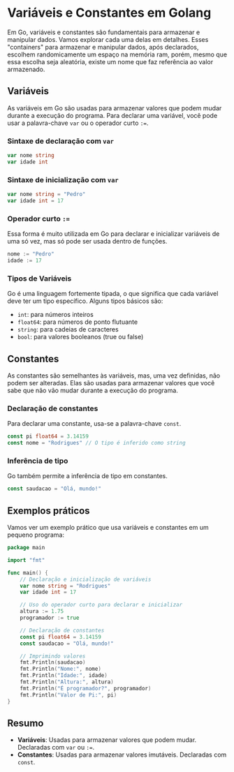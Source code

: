 # Variáveis e Constantes em Golang

Em Go, variáveis e constantes são fundamentais para armazenar e manipular dados. Vamos explorar cada uma delas em detalhes. Esses "containers" para armazenar e manipular dados, após declarados, escolhem randomicamente um espaço na memória ram, porém, mesmo que essa escolha seja aleatória, existe um nome que faz referência ao valor armazenado.

## Variáveis

As variáveis em Go são usadas para armazenar valores que podem mudar durante a execução do programa. Para declarar uma variável, você pode usar a palavra-chave `var` ou o operador curto `:=`.

### Sintaxe de declaração com `var`

```go
var nome string
var idade int
```

### Sintaxe de inicialização com `var`

```go
var nome string = "Pedro"
var idade int = 17
```

### Operador curto `:=`

Essa forma é muito utilizada em Go para declarar e inicializar variáveis de uma só vez, mas só pode ser usada dentro de funções.

```go
nome := "Pedro"
idade := 17
```

### Tipos de Variáveis

Go é uma linguagem fortemente tipada, o que significa que cada variável deve ter um tipo específico. Alguns tipos básicos são:
- `int`: para números inteiros
- `float64`: para números de ponto flutuante
- `string`: para cadeias de caracteres
- `bool`: para valores booleanos (true ou false)

## Constantes

As constantes são semelhantes às variáveis, mas, uma vez definidas, não podem ser alteradas. Elas são usadas para armazenar valores que você sabe que não vão mudar durante a execução do programa.

### Declaração de constantes

Para declarar uma constante, usa-se a palavra-chave `const`.

```go
const pi float64 = 3.14159
const nome = "Rodrigues" // O tipo é inferido como string
```

### Inferência de tipo

Go também permite a inferência de tipo em constantes.

```go
const saudacao = "Olá, mundo!"
```

## Exemplos práticos

Vamos ver um exemplo prático que usa variáveis e constantes em um pequeno programa:

```go
package main

import "fmt"

func main() {
    // Declaração e inicialização de variáveis
    var nome string = "Rodrigues"
    var idade int = 17

    // Uso do operador curto para declarar e inicializar
    altura := 1.75
    programador := true

    // Declaração de constantes
    const pi float64 = 3.14159
    const saudacao = "Olá, mundo!"

    // Imprimindo valores
    fmt.Println(saudacao)
    fmt.Println("Nome:", nome)
    fmt.Println("Idade:", idade)
    fmt.Println("Altura:", altura)
    fmt.Println("É programador?", programador)
    fmt.Println("Valor de Pi:", pi)
}
```

## Resumo

- **Variáveis**: Usadas para armazenar valores que podem mudar. Declaradas com `var` ou `:=`.
- **Constantes**: Usadas para armazenar valores imutáveis. Declaradas com `const`.